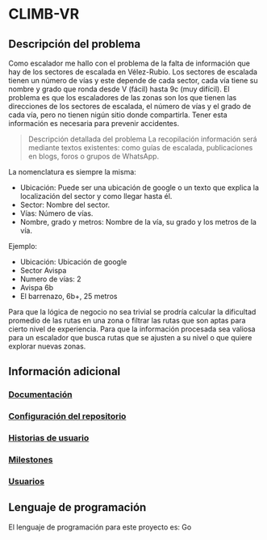 # CLIMB-VR
## Descripción del problema
Como escalador me hallo con el problema de la falta de información que hay de los sectores de escalada en Vélez-Rubio.
Los sectores de escalada tienen un número de vías y este depende de cada sector, cada vía tiene su nombre y grado que ronda desde V (fácil) hasta 9c (muy difícil).
El problema es que los escaladores de las zonas son los que tienen las direcciones de los sectores de escalada, el número de vías y el grado de cada vía, pero no tienen nigún sitio donde compartirla.
Tener esta información es necesaria para prevenir accidentes.

> Descripción detallada del problema
La recopilación información será mediante textos existentes: como guías de escalada, publicaciones en blogs, foros o grupos de WhatsApp.

La nomenclatura es siempre la misma:
- Ubicación: Puede ser una ubicación de google o un texto que explica la localización del sector y como llegar hasta él. 
- Sector: Nombre del sector.
- Vías: Número de vías.
- Nombre, grado y metros: Nombre de la vía, su grado y los metros de la vía.
  
Ejemplo:
- Ubicación: Ubicación de google
- Sector Avispa
- Numero de vías: 2
- Avispa 6b
- El barrenazo, 6b+, 25 metros

Para que la lógica de negocio no sea trivial se prodría calcular la dificultad promedio de las rutas en una zona o filtrar las rutas que son aptas para cierto nivel de experiencia. Para que la información procesada sea valiosa para un escalador que busca rutas que se ajusten a su nivel o que quiere explorar nuevas zonas.

## Información adicional
### [Documentación](https://github.com/FabriConde/CLIMB-VR/tree/main/docs)
### [Configuración del repositorio](https://github.com/FabriConde/CLIMB-VR/tree/main/docs/config)
### [Historias de usuario](https://github.com/FabriConde/IV-2024-2025/blob/objetivo_1/docs/historias-usuario.md)
### [Milestones](https://github.com/FabriConde/IV-2024-2025/blob/objetivo_1/docs/milestones.md)
### [Usuarios](https://github.com/FabriConde/IV-2024-2025/blob/objetivo_1/docs/user-journey.md)

## Lenguaje de programación
El lenguaje de programación para este proyecto es: Go
